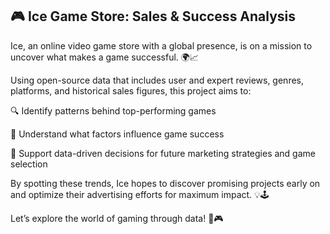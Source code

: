 ## 🎮 Ice Game Store: Sales & Success Analysis
Ice, an online video game store with a global presence, is on a mission to uncover what makes a game successful. 🌍📈

Using open-source data that includes user and expert reviews, genres, platforms, and historical sales figures, this project aims to:

🔍 Identify patterns behind top-performing games

🎯 Understand what factors influence game success

📢 Support data-driven decisions for future marketing strategies and game selection

By spotting these trends, Ice hopes to discover promising projects early on and optimize their advertising efforts for maximum impact. 💡🕹️

Let’s explore the world of gaming through data! 🧠🎮

